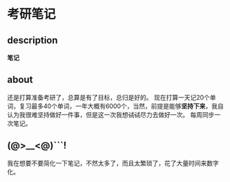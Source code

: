 # 考研笔记
## description
**笔记**
## about
还是打算准备考研了，总算是有了目标，总归是好的。
现在打算一天记20个单词，复习最多40个单词，一年大概有6000个，当然，前提是能够**坚持下来**，我自认为我很难坚持做好一件事，但是这一次我想~~试试~~尽力去做好一次。
每周同步一次笔记。
## (@>__<@)```!
我在想要不要简化一下笔记，不然太多了，而且太繁琐了，花了大量时间来数字化。